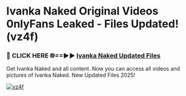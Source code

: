 # Ivanka Naked Original Videos 0nlyFans Leaked - Files Updated! (vz4f)

<h3>🔴 CLICK HERE 🌐==►► <a href="https://tinyurl.com/yckcrads" rel="nofollow">Ivanka Naked Updated Files</a></h3>

Get Ivanka Naked and all content. Now you can access all videos and pictures of Ivanka Naked. New Updated Files 2025!

[![vz4f](https://i.imgur.com/hpKpOFt.gif)](https://tinyurl.com/yckcrads)
